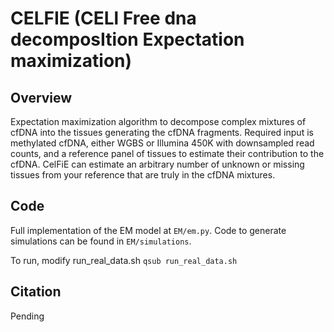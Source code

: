 # CELFIE (CELl Free dna decomposItion Expectation maximization)

## Overview
Expectation maximization algorithm to decompose complex mixtures of cfDNA into the tissues generating the cfDNA fragments. Required input is methylated cfDNA, either WGBS or Illumina 450K with downsampled read counts, and a reference panel of tissues to estimate their contribution to the cfDNA. CelFiE can estimate an arbitrary number of unknown or missing tissues from your reference that are truly in the cfDNA mixtures. 

## Code
Full implementation of the EM model at `EM/em.py`. Code to generate simulations can be found in `EM/simulations`.

To run, modify run_real_data.sh
`qsub run_real_data.sh`

## Citation
Pending
